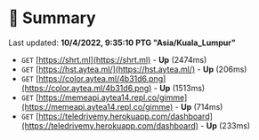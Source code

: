 # 📖 Summary
Last updated: **10/4/2022, 9:35:10 PTG "Asia/Kuala_Lumpur"**

- `GET` [https://shrt.ml](https://shrt.ml) - **Up** (2474ms)
- `GET` [https://hst.aytea.ml/](https://hst.aytea.ml/) - **Up** (206ms)
- `GET` [https://color.aytea.ml/4b31d6.png](https://color.aytea.ml/4b31d6.png) - **Up** (1513ms)
- `GET` [https://memeapi.aytea14.repl.co/gimme](https://memeapi.aytea14.repl.co/gimme) - **Up** (714ms)
- `GET` [https://teledrivemy.herokuapp.com/dashboard](https://teledrivemy.herokuapp.com/dashboard) - **Up** (233ms)
